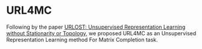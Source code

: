 # URL4MC

Following by the paper [URLOST: Unsupervised Representation Learning without Stationarity or Topology](https://arxiv.org/abs/2310.04496), we proposed URL4MC as an Unsupervised Representation Learning method For Matrix Completion task.
